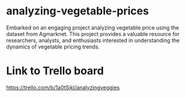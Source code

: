 # analyzing-vegetable-prices
Embarked on an engaging project analyzing vegetable price using the dataset from Agmarknet. This project provides a valuable resource for researchers, analysts, and enthusiasts interested in understanding the dynamics of vegetable pricing trends. 

# Link to Trello board 
https://trello.com/b/1a0tSjkI/analyzingveggies
